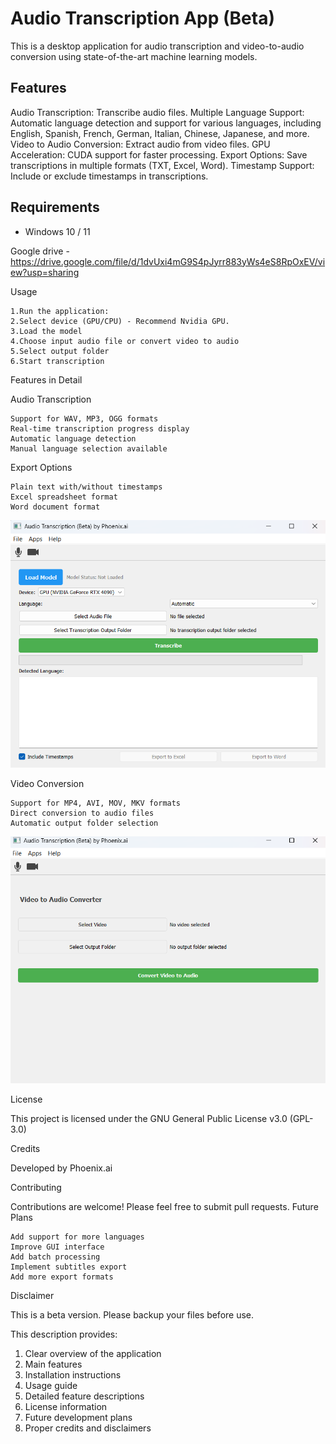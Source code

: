 # Audio Transcription App (Beta)

This is a desktop application for audio transcription and video-to-audio conversion using state-of-the-art machine learning models. 

## Features

Audio Transcription: Transcribe audio files.
Multiple Language Support: Automatic language detection and support for various languages, including English, Spanish, French, German, Italian, Chinese, Japanese, and more.
Video to Audio Conversion: Extract audio from video files.
GPU Acceleration: CUDA support for faster processing.
Export Options: Save transcriptions in multiple formats (TXT, Excel, Word).
Timestamp Support: Include or exclude timestamps in transcriptions.

## Requirements

- Windows 10 / 11

Google drive - https://drive.google.com/file/d/1dvUxi4mG9S4pJyrr883yWs4eS8RpOxEV/view?usp=sharing

Usage

    1.Run the application:
    2.Select device (GPU/CPU) - Recommend Nvidia GPU. 
    3.Load the model
    4.Choose input audio file or convert video to audio
    5.Select output folder
    6.Start transcription

Features in Detail


Audio Transcription

    Support for WAV, MP3, OGG formats
    Real-time transcription progress display
    Automatic language detection
    Manual language selection available

Export Options

    Plain text with/without timestamps
    Excel spreadsheet format
    Word document format

    
![title](https://github.com/augustlaw2328/audiotranscription/blob/main/Screenshot01.png)




Video Conversion

    Support for MP4, AVI, MOV, MKV formats
    Direct conversion to audio files
    Automatic output folder selection

![title](https://github.com/augustlaw2328/audiotranscription/blob/main/Screenshot02.png)



License

This project is licensed under the GNU General Public License v3.0 (GPL-3.0)

Credits

Developed by Phoenix.ai

Contributing

Contributions are welcome! Please feel free to submit pull requests.
Future Plans

    Add support for more languages
    Improve GUI interface
    Add batch processing
    Implement subtitles export
    Add more export formats

Disclaimer

This is a beta version. Please backup your files before use.

This description provides:
1. Clear overview of the application
2. Main features
3. Installation instructions
4. Usage guide
5. Detailed feature descriptions
6. License information
7. Future development plans
8. Proper credits and disclaimers

